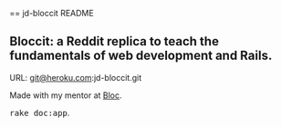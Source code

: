 == jd-bloccit README

## Bloccit: a Reddit replica to teach the fundamentals of web development and Rails.

URL: git@heroku.com:jd-bloccit.git


Made with my mentor at [Bloc](http://bloc.io).

<tt>rake doc:app</tt>.
